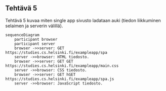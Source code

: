 ## Tehtävä 5

Tehtävä 5 kuvaa miten single app sivusto ladataan auki (tiedon liikkuminen selaimen ja serverin välillä).

```mermaid
sequenceDiagram
    participant browser
    participant server
    browser ->>server: GET https://studies.cs.helsinki.fi/exampleapp/spa
    server ->>browser: HTML tiedosto.
    browser ->>server: GET GET https://studies.cs.helsinki.fi/exampleapp/main.css
    server ->>browser: CSS tiedosto.
    browser ->>server: GET hGET https://studies.cs.helsinki.fi/exampleapp/spa.js
    server ->>browser: JavaScript tiedosto.
```
